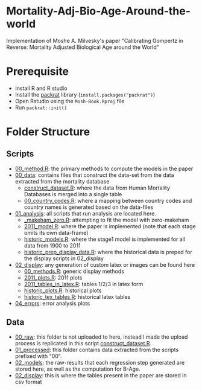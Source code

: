 # Mortality-Adj-Bio-Age-Around-the-world
Implementation of Moshe A. Milvesky's paper "Calibrating Gompertz in Reverse: Mortality Adjusted Biological Age around the World"

# Prerequisite

- Install R and R studio
- Install the [packrat](https://rstudio.github.io/packrat/) library (`install.packages("packrat")`)
- Open Rstudio using the `Mosh-Book.Rproj` file
- Run `packrat::init()`

# Folder Structure

## Scripts
- [00_method.R](scripts/00_method.R): the primary methods to compute the models in the paper
- [00_data](scripts/00_data): contains files that construct the data-set from the data extracted from the mortality database
    - [construct_dataset.R](scripts/00_data/construct_dataset.R): where the data from Human Mortality Databases is merged into a single table
    - [00_country_codes.R](scripts/00_data/country_codes.R): where a mapping between country codes and country names is generated based on the data-files
- [01_analysis](scripts/01_analysis): all scripts that run analysis are located here.
    - [_makeham_zero.R](scripts/01_makeham_zero.R): attempting to fit the model with zero-makeham
    - [2011_model.R](scripts/01_analysis/2011_model.R): where the paper is implemented (note that each stage omits its own data-frame)
    - [historic_models.R](scripts/01_analysis/historic_models.R): where the stage1 model is implemented for all data from 1900 to 2011
   - [historic_prep_display_data.R](scripts/01_analysis/historic_prep_display_data.R): where the historical data is preped for the display scripts in 02_display
- [02_display](scripts/02_display): any generation of custom latex or images can be found here
    - [00_methods.R](scripts/02_display/00_methods.R): generic display methods
    - [2011_plots.R](scripts/02_display/2011_plots.R): 2011 plots
    - [2011_tables_in_latex.R](scripts/02_display/2011_tables_in_latex.R): tables 1/2/3 in latex form
    - [historic_plots.R](scripts/02_display/historic_plots.R): historical plots
    - [historic_tex_tables.R](scripts/02_display/historic_tex_tables.R): historical latex tables
- [04_errors](scripts/04_errors): error analysis plots

## Data
- [00_raw](data/): this folder is not uploaded to here, instead I made the upload process is replicated in this script [construct_dataset.R](scripts/00_data/construct_dataset.R). 
- [01_processed](data/01_processed): this folder contains data extracted from the scripts prefixed with "00".
- [02_models](data/02_models): the raw-results that each regression step generated are stored here, as well as the computation for B-Age.
- [02_display](data/02_display): this is where the tables present in the paper are stored in csv format

